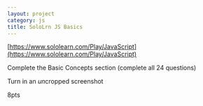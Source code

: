 ```yaml
---
layout: project
category: js
title: SoloLrn JS Basics
---
```


[https://www.sololearn.com/Play/JavaScript](https://www.sololearn.com/Play/JavaScript)

Complete the Basic Concepts section (complete all 24 questions)

Turn in an *un*cropped screenshot

8pts
